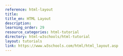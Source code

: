 ```yaml
---
reference: html-layout
title:
title_en: HTML Layout
description:
learning_order: 29
resource_categories: html-tutorial
directory: html-w3schools/html-tutorial
layout: tutorials
link: https://www.w3schools.com/html/html_layout.asp
---
```

